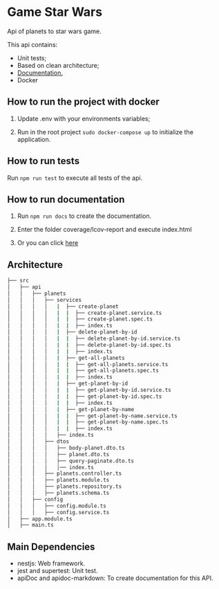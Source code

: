 # Game Star Wars

Api of planets to star wars game.

This api contains:

- Unit tests;
- Based on clean architecture;
- [Documentation.](https://github.com/KelwinHenrique/game-star-wars/blob/main/DOCS.md)
- Docker

## How to run the project with docker

1) Update .env with your environments variables;

2) Run in the root project `sudo docker-compose up` to initialize the application.

## How to run tests

Run `npm run test` to execute all tests of the api.

## How to run documentation

1) Run `npm run docs` to create the documentation.

2) Enter the folder coverage/lcov-report and execute index.html

3) Or you can click [here](https://github.com/KelwinHenrique/game-star-wars/blob/main/DOCS.md)

## Architecture

```bash
├── src
│   ├── api
│   │   ├── planets
│   │   │   ├── services
│   │   │   │   |  ├── create-planet
│   │   │   │   |  |  ├── create-planet.service.ts
│   │   │   │   |  |  ├── create-planet.spec.ts
│   │   │   │   |  |  ├── index.ts
│   │   │   │   |  ├── delete-planet-by-id
│   │   │   │   |  |  ├── delete-planet-by-id.service.ts
│   │   │   │   |  |  ├── delete-planet-by-id.spec.ts
│   │   │   │   |  |  ├── index.ts
│   │   │   │   |  ├── get-all-planets
│   │   │   │   |  |  ├── get-all-planets.service.ts
│   │   │   │   |  |  ├── get-all-planets.spec.ts
│   │   │   │   |  |  ├── index.ts
│   │   │   │   |  ├── get-planet-by-id
│   │   │   │   |  |  ├── get-planet-by-id.service.ts
│   │   │   │   |  |  ├── get-planet-by-id.spec.ts
│   │   │   │   |  |  ├── index.ts
│   │   │   │   |  ├── get-planet-by-name
│   │   │   │   |  |  ├── get-planet-by-name.service.ts
│   │   │   │   |  |  ├── get-planet-by-name.spec.ts
│   │   │   │   |  |  ├── index.ts
│   │   │   │   ├── index.ts
│   │   │   ├── dtos
│   │   │   │   ├── body-planet.dto.ts
│   │   │   │   ├── planet.dto.ts
│   │   │   │   ├── query-paginate.dto.ts
│   │   │   │   │── index.ts
│   │   │   ├── planets.controller.ts
│   │   │   ├── planets.module.ts
│   │   │   ├── planets.repository.ts
│   │   │   ├── planets.schema.ts
│   │   ├── config
│   │   │   ├── config.module.ts
│   │   │   ├── config.service.ts
│   ├── app.module.ts
│   ├── main.ts
```

## Main Dependencies

- nestjs: Web framework.
- jest and supertest: Unit test.
- apiDoc and apidoc-markdown: To create documentation for this API.

